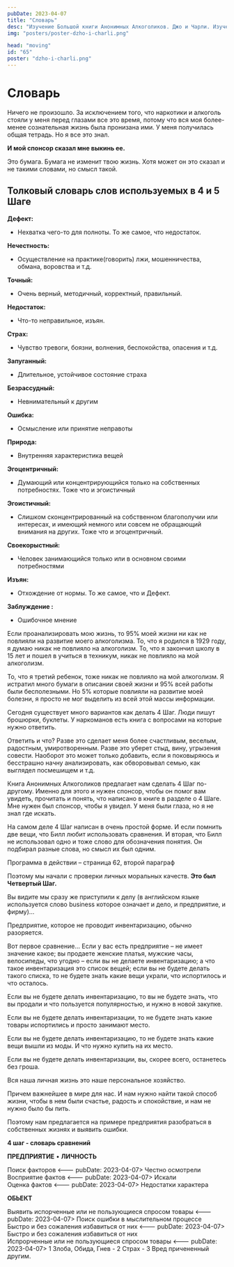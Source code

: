 ```yaml
---
pubDate: 2023-04-07
title: "Словарь"
desc: "Изучение Большой книги Анонимных Алкоголиков. Джо и Чарли. Изучение БК. (064)"
img: "posters/poster-dzho-i-charli.png"

head: "moving"
id: "65"
poster: "dzho-i-charli.png"
---
```


# Словарь

Ничего не произошло. За исключением того, что наркотики и алкоголь стояли у меня перед глазами все это время, потому что вся моя более-менее сознательная жизнь была пронизана ими. У меня получилась общая тетрадь. Но я все это знал.

**И мой спонсор сказал мне выкинь ее.**

Это бумага. Бумага не изменит твою жизнь. Хотя может он это сказал и не такими словами, но смысл такой.

## Толковый словарь слов используемых в 4 и 5 Шаге

**Дефект:**

- Нехватка чего-то для полноты. То же самое, что недостаток.

**Нечестность:**

- Осуществление на практике(говорить) лжи, мошенничества, обмана, воровства и т.д.

**Точный:**

- Очень верный, методичный, корректный, правильный.

**Недостаток:**

- Что-то неправильное, изъян.

**Страх:**

- Чувство тревоги, боязни, волнения, беспокойства, опасения и т.д.

**Запуганный:**

- Длительное, устойчивое состояние страха

**Безрассудный:**

- Невнимательный к другим

**Ошибка:**

- Осмысление или принятие неправоты

**Природа:**

- Внутренняя характеристика вещей

**Эгоцентричный:**

- Думающий или концентрирующийся только на собственных потребностях. Тоже что и эгоистичный

**Эгоистичный:**

- Слишком сконцентрированный на собственном благополучии или интересах, и имеющий немного или совсем не обращающий внимания на других. Тоже что и эгоцентричный.

**Своекорыстный:**

- Человек занимающийся только или в основном своими потребностями

**Изъян:**

- Отхождение от нормы. То же самое, что и Дефект.

**Заблуждение :**

- Ошибочное мнение

Если проанализировать мою жизнь, то 95% моей жизни ни как не повлияли на развитие моего алкоголизма. То, что я родился в 1929 году, я думаю никак не повлияло на алкоголизм. То, что я закончил школу в 15 лет и пошел в учиться в техникум, никак не повлияло на мой алкоголизм.

То, что я третий ребенок, тоже никак не повлияло на мой алкоголизм. Я истратил много бумаги в описании своей жизни и 95% всей работы были бесполезными. Но 5% которые повлияли на развитие моей болезни, я просто не мог выделить из всей этой массы информации.

Сегодня существует много вариантов как делать 4 Шаг. Люди пишут брошюрки, буклеты. У наркоманов есть книга с вопросами на которые нужно ответить.

Ответить и что? Разве это сделает меня более счастливым, веселым, радостным, умиротворенным. Разве это уберет стыд, вину, угрызения совести. Наоборот это может только добавить, если я поковыряюсь и бесстрашно начну анализировать, как обворовывал семью, как выглядел посмешищем и т.д.

Книга Анонимных Алкоголиков предлагает нам сделать 4 Шаг по-другому. Именно для этого и нужен спонсор, чтобы он помог вам увидеть, прочитать и понять, что написано в книге в разделе о 4 Шаге. Мне нужен был спонсор, чтобы я увидел. У меня были глаза, но я не знал где искать.

На самом деле 4 Шаг написан в очень простой форме. И если помнить две вещи, что Билл любит использовать сравнения. И вторая, что Билл не использовал одно и тоже слово для обозначения понятия. Он подбирал разные слова, но смысл их был одним.

Программа в действии – страница 62, второй параграф

Поэтому мы начали с проверки личных моральных качеств. **Это был Четвертый Шаг.**

Вы видите мы сразу же приступили к делу (в английском языке используется слово business которое означает и дело, и предприятие, и фирму)…

Предприятие, которое не проводит инвентаризацию, обычно разоряется.

Вот первое сравнение… Если у вас есть предприятие – не имеет значение какое; вы продаете женские платья, мужские часы, велосипеды, что угодно – если вы не делаете инвентаризацию; а что такое инвентаризация это список вещей; если вы не будете делать такого списка, то не будете знать какие вещи украли, что испортилось и что осталось.

Если вы не будете делать инвентаризацию, то вы не будете знать, что вы продали и что пользуется популярностью, и нужно в новой закупке.

Если вы не будете делать инвентаризации, то не будете знать какие товары испортились и просто занимают место.

Если вы не будете делать инвентаризацию, то не будете знать какие вещи вышли из моды. И что нужно купить на их место.

Если вы не будете делать инвентаризации, вы, скорее всего, останетесь без гроша.

Вся наша личная жизнь это наше персональное хозяйство.

Причем важнейшее в мире для нас. И нам нужно найти такой способ жизни, чтобы в нем были счастье, радость и спокойствие, и нам не нужно было бы пить.

Поэтому нам предлагается на примере предприятия разобраться в собственных жизнях и выявить ошибки.

**4 шаг - словарь сравнений**

**ПРЕДПРИЯТИЕ** • **ЛИЧНОСТЬ**

Поиск факторов <---
pubDate: 2023-04-07> Честно осмотрели <br>
Восприятие фактов <---
pubDate: 2023-04-07> Искали <br>
Оценка фактов <---
pubDate: 2023-04-07> Недостатки характера <br >

**ОБЬЕКТ**

Выявить испорченные или не пользующиеся спросом товары <---
pubDate: 2023-04-07> Поиск ошибки в мыслительном процессе <br>
Быстро и без сожаления избавиться от них <---
pubDate: 2023-04-07> Быстро и без сожаления избавиться от них <br>
Испрорченные или не пользующиеся спросом товары <---
pubDate: 2023-04-07> 1 Злоба, Обида, Гнев - 2 Страх - 3 Вред причененный другим.<br>
